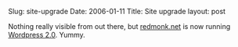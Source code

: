 Slug: site-upgrade
Date: 2006-01-11
Title: Site upgrade
layout: post

Nothing really visible from out there, but <a href="http://redmonk.net/wp-admin/http;//redmonk.net">redmonk.net</a> is now running <a href="http://wordpress.org">Wordpress 2.0</a>. Yummy.

